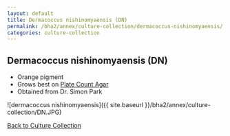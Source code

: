 ```yaml
---
layout: default
title: Dermacoccus nishinomyaensis (DN) 
permalink: /bha2/annex/culture-collection/dermacoccus-nishinomyaensis/
categories: culture-collection
---
```


## Dermacoccus nishinomyaensis (DN) 

* Orange pigment
* Grows best on [Plate Count Agar](/bha2/annex/cultivation-media/plate-count-agar/)
* Obtained from Dr. Simon Park

![dermacoccus nishinomyaensis]({{ site.baseurl }}/bha2/annex/culture-collection/DN.JPG) 

[Back to Culture Collection](/bha2/annex/culture-collection/)
